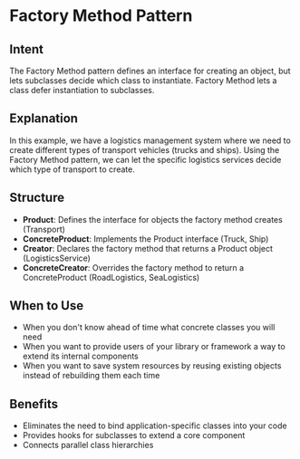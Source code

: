 # Factory Method Pattern

## Intent

The Factory Method pattern defines an interface for creating an object, but lets subclasses decide which class to instantiate. Factory Method lets a class defer instantiation to subclasses.

## Explanation

In this example, we have a logistics management system where we need to create different types of transport vehicles (trucks and ships). Using the Factory Method pattern, we can let the specific logistics services decide which type of transport to create.

## Structure

- **Product**: Defines the interface for objects the factory method creates (Transport)
- **ConcreteProduct**: Implements the Product interface (Truck, Ship)
- **Creator**: Declares the factory method that returns a Product object (LogisticsService)
- **ConcreteCreator**: Overrides the factory method to return a ConcreteProduct (RoadLogistics, SeaLogistics)

## When to Use

- When you don't know ahead of time what concrete classes you will need
- When you want to provide users of your library or framework a way to extend its internal components
- When you want to save system resources by reusing existing objects instead of rebuilding them each time

## Benefits

- Eliminates the need to bind application-specific classes into your code
- Provides hooks for subclasses to extend a core component
- Connects parallel class hierarchies
